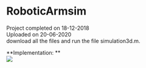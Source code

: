 # RoboticArmsim
Project completed on 18-12-2018\
Uploaded on 20-06-2020\
download all the files and run the file simulation3d.m.

**Implementation: **\
![](https://github.com/satyamgupta2708/RoboticArmsim/blob/master/simulation-3dof-arm.gif)
